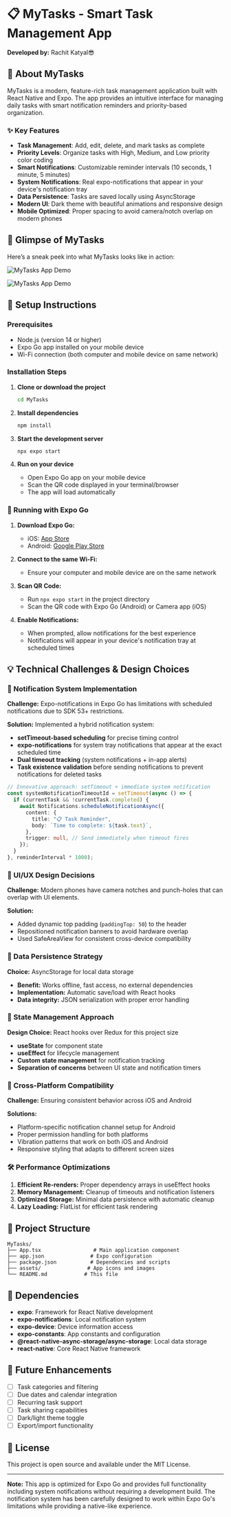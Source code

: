 # 📋 MyTasks - Smart Task Management App

**Developed by:** Rachit Katyal😎

## 📱 About MyTasks

MyTasks is a modern, feature-rich task management application built with React Native and Expo. The app provides an intuitive interface for managing daily tasks with smart notification reminders and priority-based organization.

### ✨ Key Features

- **Task Management**: Add, edit, delete, and mark tasks as complete
- **Priority Levels**: Organize tasks with High, Medium, and Low priority color coding
- **Smart Notifications**: Customizable reminder intervals (10 seconds, 1 minute, 5 minutes)
- **System Notifications**: Real expo-notifications that appear in your device's notification tray
- **Data Persistence**: Tasks are saved locally using AsyncStorage
- **Modern UI**: Dark theme with beautiful animations and responsive design
- **Mobile Optimized**: Proper spacing to avoid camera/notch overlap on modern phones

## 📸 Glimpse of MyTasks

Here’s a sneak peek into what MyTasks looks like in action:

  ![MyTasks App Demo](https://github.com/user-attachments/assets/1883754b-7aca-49be-ac2a-04cc67eb31d9)
  
  ![MyTasks App Demo](https://github.com/user-attachments/assets/41ba4f62-5624-4bc4-86d0-2ff687aaf71d)



## 🚀 Setup Instructions

### Prerequisites

- Node.js (version 14 or higher)
- Expo Go app installed on your mobile device
- Wi-Fi connection (both computer and mobile device on same network)

### Installation Steps

1. **Clone or download the project**

   ```bash
   cd MyTasks
   ```

2. **Install dependencies**

   ```bash
   npm install
   ```

3. **Start the development server**

   ```bash
   npx expo start
   ```

4. **Run on your device**
   - Open Expo Go app on your mobile device
   - Scan the QR code displayed in your terminal/browser
   - The app will load automatically

### 📱 Running with Expo Go

1. **Download Expo Go:**

   - iOS: [App Store](https://apps.apple.com/app/expo-go/id982107779)
   - Android: [Google Play Store](https://play.google.com/store/apps/details?id=host.exp.exponent)

2. **Connect to the same Wi-Fi:**

   - Ensure your computer and mobile device are on the same network

3. **Scan QR Code:**

   - Run `npx expo start` in the project directory
   - Scan the QR code with Expo Go (Android) or Camera app (iOS)

4. **Enable Notifications:**
   - When prompted, allow notifications for the best experience
   - Notifications will appear in your device's notification tray at scheduled times

## 💡 Technical Challenges & Design Choices

### 🔔 Notification System Implementation

**Challenge:** Expo-notifications in Expo Go has limitations with scheduled notifications due to SDK 53+ restrictions.

**Solution:** Implemented a hybrid notification system:

- **setTimeout-based scheduling** for precise timing control
- **expo-notifications** for system tray notifications that appear at the exact scheduled time
- **Dual timeout tracking** (system notifications + in-app alerts)
- **Task existence validation** before sending notifications to prevent notifications for deleted tasks

```typescript
// Innovative approach: setTimeout + immediate system notification
const systemNotificationTimeoutId = setTimeout(async () => {
  if (currentTask && !currentTask.completed) {
    await Notifications.scheduleNotificationAsync({
      content: {
        title: "📋 Task Reminder",
        body: `Time to complete: ${task.text}`,
      },
      trigger: null, // Send immediately when timeout fires
    });
  }
}, reminderInterval * 1000);
```

### 🎨 UI/UX Design Decisions

**Challenge:** Modern phones have camera notches and punch-holes that can overlap with UI elements.

**Solution:**

- Added dynamic top padding (`paddingTop: 50`) to the header
- Repositioned notification banners to avoid hardware overlap
- Used SafeAreaView for consistent cross-device compatibility

### 💾 Data Persistence Strategy

**Choice:** AsyncStorage for local data storage

- **Benefit:** Works offline, fast access, no external dependencies
- **Implementation:** Automatic save/load with React hooks
- **Data integrity:** JSON serialization with proper error handling

### 🔄 State Management Approach

**Design Choice:** React hooks over Redux for this project size

- **useState** for component state
- **useEffect** for lifecycle management
- **Custom state management** for notification tracking
- **Separation of concerns** between UI state and notification timers

### 📱 Cross-Platform Compatibility

**Challenge:** Ensuring consistent behavior across iOS and Android

**Solutions:**

- Platform-specific notification channel setup for Android
- Proper permission handling for both platforms
- Vibration patterns that work on both iOS and Android
- Responsive styling that adapts to different screen sizes

### 🛠️ Performance Optimizations

1. **Efficient Re-renders:** Proper dependency arrays in useEffect hooks
2. **Memory Management:** Cleanup of timeouts and notification listeners
3. **Optimized Storage:** Minimal data persistence with automatic cleanup
4. **Lazy Loading:** FlatList for efficient task rendering

## 📁 Project Structure

```
MyTasks/
├── App.tsx                 # Main application component
├── app.json               # Expo configuration
├── package.json           # Dependencies and scripts
├── assets/               # App icons and images
└── README.md            # This file
```

## 🔧 Dependencies

- **expo**: Framework for React Native development
- **expo-notifications**: Local notification system
- **expo-device**: Device information access
- **expo-constants**: App constants and configuration
- **@react-native-async-storage/async-storage**: Local data storage
- **react-native**: Core React Native framework

## 🎯 Future Enhancements

- [ ] Task categories and filtering
- [ ] Due dates and calendar integration
- [ ] Recurring task support
- [ ] Task sharing capabilities
- [ ] Dark/light theme toggle
- [ ] Export/import functionality

## 📄 License

This project is open source and available under the MIT License.

---

**Note:** This app is optimized for Expo Go and provides full functionality including system notifications without requiring a development build. The notification system has been carefully designed to work within Expo Go's limitations while providing a native-like experience.
